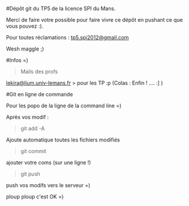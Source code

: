#Dépôt git du TP5 de la licence SPI du Mans. 

Merci de faire votre possible pour faire vivre ce dépôt en pushant ce que vous pouvez :).

Pour toutes réclamations : tp5.spi2012@gmail.com

Wesh maggle ;)

#Infos =)

>Mails des profs

lekira@lium.univ-lemans.fr > pour les TP :p (Colas : Enfin ! .... :] )

#Git en ligne de commande

Pour les popo de la ligne de la command line =)

Après vos modif :

>git add -A

Ajoute automatique toutes les fichiers modifiés

>git commit

ajouter votre coms (sur une ligne !)

>git push

push vos modifs vers le serveur =)

ploup ploup c'est OK =)
